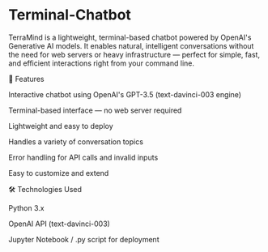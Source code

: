 # Terminal-Chatbot
TerraMind is a lightweight, terminal-based chatbot powered by OpenAI's Generative AI models.
It enables natural, intelligent conversations without the need for web servers or heavy infrastructure — perfect for simple, fast, and efficient interactions right from your command line.

🚀 Features

Interactive chatbot using OpenAI's GPT-3.5 (text-davinci-003 engine)

Terminal-based interface — no web server required

Lightweight and easy to deploy

Handles a variety of conversation topics

Error handling for API calls and invalid inputs

Easy to customize and extend

🛠️ Technologies Used

Python 3.x

OpenAI API (text-davinci-003)

Jupyter Notebook / .py script for deployment
